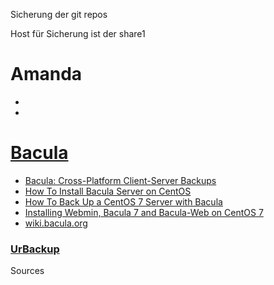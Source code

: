 Sicherung der git repos 

Host für Sicherung ist der share1 

Amanda
=======
* []()
* []()


[Bacula](../bacula)
======

* [ Bacula: Cross-Platform Client-Server Backups](http://www.onlamp.com/pub/a/onlamp/2004/01/09/bacula.html)
* [How To Install Bacula Server on CentOS](https://www.digitalocean.com/community/tutorials/how-to-install-bacula-server-on-centos-7)
* [How To Back Up a CentOS 7 Server with Bacula](https://www.digitalocean.com/community/tutorials/how-to-back-up-a-centos-7-server-with-bacula)
* [Installing Webmin, Bacula 7 and Bacula-Web on CentOS 7](http://www.chriscouture.com/installing-bacula-webmin-bacula-webon-centos-7/)
* [wiki.bacula.org](http://wiki.bacula.org/doku.php)

### [UrBackup](https://www.urbackup.org/download.html)

Sources
